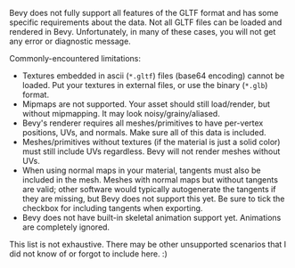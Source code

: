 Bevy does not fully support all features of the GLTF format and has some
specific requirements about the data. Not all GLTF files can be loaded and
rendered in Bevy. Unfortunately, in many of these cases, you will not get
any error or diagnostic message.

Commonly-encountered limitations:

  - Textures embedded in ascii (`*.gltf`) files (base64 encoding) cannot be loaded.
    Put your textures in external files, or use the binary (`*.glb`) format.
  - Mipmaps are not supported. Your asset should still load/render,
    but without mipmapping. It may look noisy/grainy/aliased.
  - Bevy's renderer requires all meshes/primitives to have per-vertex positions,
    UVs, and normals. Make sure all of this data is included.
  - Meshes/primitives without textures (if the material is just a solid color)
    must still include UVs regardless. Bevy will not render meshes without UVs.
  - When using normal maps in your material, tangents must also be included in the mesh.
    Meshes with normal maps but without tangents are valid; other software would
    typically autogenerate the tangents if they are missing, but Bevy does not support
    this yet. Be sure to tick the checkbox for including tangents when exporting.
  - Bevy does not have built-in skeletal animation support yet. Animations are
    completely ignored.

This list is not exhaustive. There may be other unsupported scenarios that I
did not know of or forgot to include here. :)
